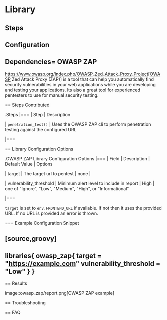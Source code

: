 # Library

## Steps

## Configuration 

## Dependencies= OWASP ZAP

https://www.owasp.org/index.php/OWASP_Zed_Attack_Proxy_Project[OWASP Zed Attack Proxy (ZAP)] is a tool that can help you automatically find security vulnerabilities in your web applications while you are developing and testing your applications. Its also a great tool for experienced pentesters to use for manual security testing.

== Steps Contributed

.Steps
|===
| Step | Description 

| ``penetration_test()``
| Uses the OWASP ZAP cli to perform penetration testing against the configured URL

|===

== Library Configuration Options

.OWASP ZAP Library Configuration Options
|===
| Field | Description | Default Value | Options

| target
| The target url to pentest
| none
| 

| vulnerability_threshold
| Minimum alert level to include in report
| High
| one of "Ignore", "Low", "Medium", "High", or "Informational"

|===

`target` is set to `env.FRONTEND_URL` if available. If not then it uses the provided URL. If no URL is provided an error is thrown.

=== Example Configuration Snippet

[source,groovy]
----
libraries{
  owasp_zap{
    target = "https://example.com"
    vulnerability_threshold = "Low"
  }
}
----

== Results

image::owasp_zap/report.png[OWASP ZAP example]

== Troubleshooting

== FAQ